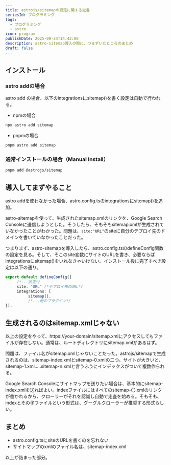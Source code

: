 ```yaml
---
title: astrojs/sitemapの設定に関する覚書
seriesId: プログラミング
tags:
  - プログラミング
  - astro
icon: program
publishDate: 2025-09-24T14:42:00
description: astro-sitemap導入の際に、つまずいたところのまとめ
draft: false
---
```

## インストール
### astro addの場合
astro add の場合、以下のintegrationsにsitemap()を書く設定は自動で行われる。
- npmの場合
```bash
npx astro add sitemap
```
- pnpmの場合
```bash
pnpm astro add sitemap
```
### 通常インストールの場合（Manual Install）
```bash
pnpm add @astrojs/sitemap
```
## 導入してまずやること

astro addを使わなかった場合、astro.config.tsのintegrationsにsitemap()を追加。


astro-sitemapを使って、生成されたsitemap.xmlのリンクを、Google Search Consoleに送信しようとした。そうしたら、そもそもsitemap.xmlが生成されていなかったことがわかった。問題は、`site:"URL"`のsiteに自分のデプロイ先のドメインを書いていなかったことだった。

つまりまず、astro-sitemapを導入したら、astro.config.tsのdefineConfig関数の設定を見る。そして、そこのsite変数にサイトのURLを書き、必要ならばintegrationsにsitemap()をいれなきゃいけない。インストール後に完了すべき設定は以下の通り。

```typescript
export default defineConfig({
     /*...設定*/
     site: "URL" /*デプロイ先のURL*/
     integrations: [
          sitemap(),
          /*...他のプラグイン*/
});
```
## 生成されるのはsitemap.xmlじゃない
以上の設定をやって、https://your-domain/sitemap.xmlにアクセスしてもファイルが存在しない。通常は、ルートディレクトリにsitemap.xmlがあるはず。

問題は、ファイル名がsitemap.xmlじゃないことだった。astrojs/sitemapで生成されるのは、sitemap-index.xmlとsitemap-0.xmlの二つ。サイトが大きいと、sitemap-1.xml.....sitemap-n.xmlと言うふうにインデックスがついて複数作られる。

Google Search Consoleにサイトマップを送りたい場合は、基本的にsitemap-index.xmlを送ればよい。indexファイルにはすべてのsitemap-〇.xmlのリンクが書かれるから、クローラーがそれを認識し自動で走査を始める。そもそも、indexとその子ファイルという形式は、グーグルクローラーが推奨する形式らしい。

## まとめ

- astro.config.tsにsiteのURLを書くのを忘れない
- サイトマップのxmlのファイル名は、sitemap-index.xml

以上が詰まった部分。
